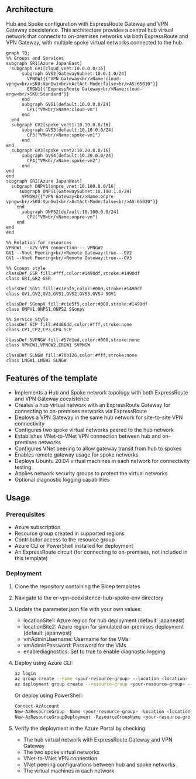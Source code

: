 ## Architecture
Hub and Spoke configuration with ExpressRoute Gateway and VPN Gateway coexistence. This architecture provides a central hub virtual network that connects to on-premises networks via both ExpressRoute and VPN Gateway, with multiple spoke virtual networks connected to the hub.

```mermaid
graph TB;
%% Groups and Services
subgraph GR1[Azure JapanEast]
  subgraph GV1[cloud_vnet:10.0.0.0/16]
      subgraph GVS2[GatewaySubnet:10.0.1.0/24]
        VPNGW1{{"VPN Gateway<br/>Name:cloud-vpngw<br/>SKU:VpnGw1<br/>ActAct-Mode:false<br/>AS:65010"}}
        ERGW1{{"ExpressRoute Gateway<br/>Name:cloud-ergw<br/>SKU:Standard"}}
      end
      subgraph GVS1[default:10.0.0.0/24]
        CP1("VM<br/>Name:cloud-vm")
      end
  end
  subgraph GV2[spoke_vnet1:10.10.0.0/16]
      subgraph GVS3[default:10.10.0.0/24]
        CP3("VM<br/>Name:spoke-vm1")
      end
end
  subgraph GV3[spoke_vnet2:10.20.0.0/16]
      subgraph GVS4[default:10.20.0.0/24]
        CP4("VM<br/>Name:spoke-vm2")
      end
end
end
subgraph GR2[Azure JapanWest]
  subgraph ONPV1[onpre_vnet:10.100.0.0/16]
     subgraph ONPS1[GatewaySubnet:10.100.1.0/24]
      VPNGW2{{"VPN Gateway<br/>Name:onpre-vpngw<br/>SKU:VpnGw1<br/>ActAct-Mode:false<br/>AS:65020"}}
    end
      subgraph ONPS2[default:10.100.0.0/24]
        CP2("VM<br/>Name:onpre-vm")
    end
end
end

%% Relation for resources
VPNGW1 --V2V VPN connection--- VPNGW2
GV1 --Vnet Peering<br/>Remote Gateway:true---GV2
GV1 --Vnet Peering<br/>Remote Gateway:true---GV3

%% Groups style
classDef GSR fill:#fff,color:#1490df,stroke:#1490df
class GR1,GR2 GSR

classDef SGV1 fill:#c1e5f5,color:#000,stroke:#1490df
class GV1,GV2,GV3,GVS1,GVS2,GVS3,GVS4 SGV1

classDef SGonpV fill:#c1e5f5,color:#000,stroke:#1490df
class ONPV1,ONPS1,ONPS2 SGonpV
 
%% Service Style
classDef SCP fill:#4466dd,color:#fff,stroke:none
class CP1,CP2,CP3,CP4 SCP

classDef SVPNGW fill:#57d1ed,color:#000,stroke:none
class VPNGW1,VPNGW2,ERGW1 SVPNGW

classDef SLNGW fill:#70b126,color:#fff,stroke:none
class LNGW1,LNGW2 SLNGW

```

## Features of the template

- Implements a Hub and Spoke network topology with both ExpressRoute and VPN Gateway coexistence
- Creates a hub virtual network with an ExpressRoute Gateway for connecting to on-premises networks via ExpressRoute
- Deploys a VPN Gateway in the same hub network for site-to-site VPN connectivity
- Configures two spoke virtual networks peered to the hub network
- Establishes VNet-to-VNet VPN connection between hub and on-premises networks
- Configures VNet peering to allow gateway transit from hub to spokes
- Enables remote gateway usage for spoke networks
- Deploys Ubuntu 20.04 virtual machines in each network for connectivity testing
- Applies network security groups to protect the virtual networks
- Optional diagnostic logging capabilities

## Usage

### Prerequisites
- Azure subscription
- Resource group created in supported regions
- Contributor access to the resource group
- Azure CLI or PowerShell installed for deployment
- An ExpressRoute circuit (for connecting to on-premises, not included in this template)

### Deployment

1. Clone the repository containing the Bicep templates
2. Navigate to the er-vpn-coexistence-hub-spoke-env directory
3. Update the parameter.json file with your own values:
   - locationSite1: Azure region for hub deployment (default: japaneast)
   - locationSite2: Azure region for simulated on-premises deployment (default: japanwest)
   - vmAdminUsername: Username for the VMs
   - vmAdminPassword: Password for the VMs
   - enablediagnostics: Set to true to enable diagnostic logging

4. Deploy using Azure CLI:
   ```bash
   az login
   az group create --name <your-resource-group> --location <location>
   az deployment group create --resource-group <your-resource-group> --template-file main.bicep --parameters parameter.json
   ```

   Or deploy using PowerShell:
   ```powershell
   Connect-AzAccount
   New-AzResourceGroup -Name <your-resource-group> -Location <location>
   New-AzResourceGroupDeployment -ResourceGroupName <your-resource-group> -TemplateFile main.bicep -TemplateParameterFile parameter.json
   ```

5. Verify the deployment in the Azure Portal by checking:
   - The hub virtual network with ExpressRoute Gateway and VPN Gateway
   - The two spoke virtual networks
   - VNet-to-VNet VPN connection
   - VNet peering configurations between hub and spoke networks
   - The virtual machines in each network
